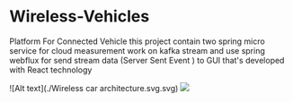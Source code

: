 # Wireless-Vehicles
Platform For Connected Vehicle
this project contain two spring micro service for cloud measurement work on kafka stream and 
use spring webflux for send stream data  (Server Sent Event ) to GUI that's developed with React technology


 
![Alt text](./Wireless car architecture.svg.svg)
<img src="./Wireless car architecture.svg.svg">